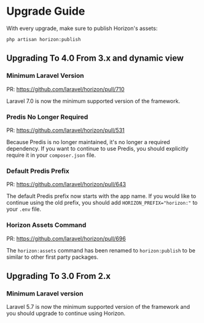 # Upgrade Guide

With every upgrade, make sure to publish Horizon's assets:

    php artisan horizon:publish

## Upgrading To 4.0 From 3.x and dynamic view

### Minimum Laravel Version

PR: https://github.com/laravel/horizon/pull/710

Laravel 7.0 is now the minimum supported version of the framework.

### Predis No Longer Required

PR: https://github.com/laravel/horizon/pull/531

Because Predis is no longer maintained, it's no longer a required dependency. If you want to continue to use Predis, you should explicitly require it in your `composer.json` file.

### Default Predis Prefix

PR: https://github.com/laravel/horizon/pull/643

The default Predis prefix now starts with the app name. If you would like to continue using the old prefix, you should add `HORIZON_PREFIX="horizon:"` to your `.env` file.

### Horizon Assets Command

PR: https://github.com/laravel/horizon/pull/696

The `horizon:assets` command has been renamed to `horizon:publish` to be similar to other first party packages.

## Upgrading To 3.0 From 2.x

### Minimum Laravel version

Laravel 5.7 is now the minimum supported version of the framework and you should upgrade to continue using Horizon.

